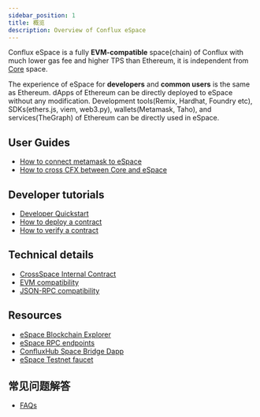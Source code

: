 ```yaml
---
sidebar_position: 1
title: 概览
description: Overview of Conflux eSpace
---
```


Conflux eSpace is a fully **EVM-compatible** space(chain) of Conflux with much lower gas fee and higher TPS than Ethereum, it is independent from [Core](../core/core.mdx) space.

The experience of eSpace for **developers** and **common users** is the same as Ethereum. dApps of Ethereum can be directly deployed to eSpace without any modification.
Development tools(Remix, Hardhat, Foundry etc), SDKs(ethers.js, viem, web3.py), wallets(Metamask, Taho), and services(TheGraph) of Ethereum can be directly used in eSpace.

## User Guides

- [How to connect metamask to eSpace](./UserGuide.md)
- [How to cross CFX between Core and eSpace](../general/tutorials/transferring-funds/transfer-funds-across-spaces)

## Developer tutorials

- [Developer Quickstart](./DeveloperQuickstart.md)
- [How to deploy a contract](./tutorials/deployContract/hardhatAndFoundry.md)
- [How to verify a contract](./tutorials/VerifyContracts.md)

## Technical details

- [CrossSpace Internal Contract](./build/cross-space-bridge.md)
- [EVM compatibility](./build/evm-compatibility.md)
- [JSON-RPC compatibility](./build/jsonrpc-compatibility.md)

## Resources

- [eSpace Blockchain Explorer](https://evm.confluxscan.io/)
- [eSpace RPC endpoints](./network-endpoints.md)
- [ConfluxHub Space Bridge Dapp](https://confluxhub.io/espace-bridge/cross-space)
- [eSpace Testnet faucet](https://efaucet.confluxnetwork.org/)

## 常见问题解答

- [FAQs](./FAQs.md)
